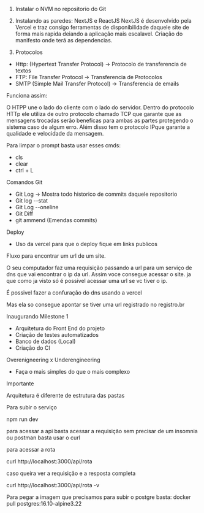 1. Instalar o NVM no repositorio do Git

2. Instalando as paredes: NextJS e ReactJS
   NextJS é desenvolvido pela Vercel e traz consigo ferramentas de disponibilidade daquele site de forma mais rapida deiando a aplicação mais escalavel.
   Criação do manifesto onde terá as dependencias.

3. Protocolos

- Http: (Hypertext Transfer Protocol) -> Protocolo de transferencia de textos
- FTP: File Transfer Protocol -> Transferencia de Protocolos
- SMTP (Simple Mail Transfer Protocol) -> Transferencia de emails

Funciona assim:

O HTPP une o lado do cliente com o lado do servidor. Dentro do protocolo HTTp ele utiliza de outro protocolo chamado TCP que garante que as mensagens trocadas serão beneficas para ambas as partes protegendo o sistema caso de algum erro. Além disso tem o protocolo IPque garante a qualidade e velocidade da mensagem.

Para limpar o prompt basta usar esses cmds:

- cls
- clear
- ctrl + L

Comandos Git

- Git Log -> Mostra todo historico de commits daquele repositorio
- Git log --stat
- Git Log --oneline
- Git Diff
- git ammend (Emendas commits)

Deploy

- Uso da vercel para que o deploy fique em links publicos


Fluxo para encontrar um url de um site.

O seu computador faz uma requisição passando a url para um serviço de dns que vai encontrar o ip da url. Assim voce consegue acessar o site. ja que como ja visto só é possivel acessar uma url se vc tiver o ip.

É possivel fazer a confuração do dns usando a vercel

Mas ela so consegue apontar se tiver uma url registrado no registro.br

Inaugurando Milestone 1

- Arquitetura do Front End do projeto
- Criação de testes automatizados
- Banco de dados (Local)
- Criação do CI

Overenigneering x Underengineering

- Faça o mais simples do que o mais complexo

Importante

Arquitetura é diferente de estrutura das pastas

Para subir o serviço

npm run dev

para acessar a api basta acessar a requisição sem precisar de um insomnia ou postman basta usar o curl

para acessar a rota

curl http://localhost:3000/api/rota

caso queira ver a requisição e a resposta completa

curl http://localhost:3000/api/rota -v


Para pegar a imagem que precisamos para subir o postgre basta:
docker pull postgres:16.10-alpine3.22


